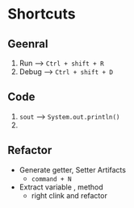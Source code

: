 # Shortcuts 


## Geenral
1. Run --> `Ctrl + shift + R` 
2. Debug --> `Ctrl + shift + D` 

## Code
1. `sout` --> `System.out.println()`
2. 


## Refactor 
- Generate getter, Setter Artifacts 
  - `command + N`   
- Extract variable , method 
  - right clink  and refactor   
